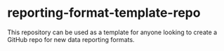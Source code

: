 # reporting-format-template-repo
This repository can be used as a template for anyone looking to create a GitHub repo for new data reporting formats.
